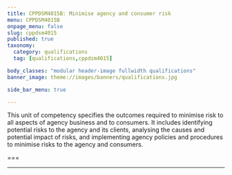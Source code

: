 ```yaml
---
title: CPPDSM4015B: Minimise agency and consumer risk
menu: CPPDSM4015B
onpage_menu: false
slug: cppdsm4015
published: true
taxonomy:
  category: qualifications
  tag: [qualifications,cppdsm4015]

body_classes: "modular header-image fullwidth qualifications"
banner_image: theme://images/banners/qualifications.jpg

side_bar_menu: true

---
```


This unit of competency specifies the outcomes required to minimise risk to all aspects of agency business and to consumers. It includes identifying potential risks to the agency and its clients, analysing the causes and potential impact of risks, and implementing agency policies and procedures to minimise risks to the agency and consumers.

===

---
